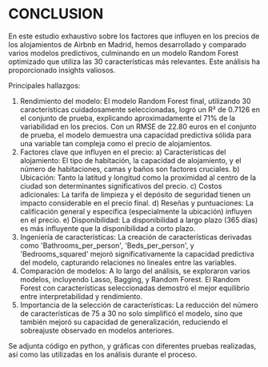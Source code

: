 # CONCLUSION

En este estudio exhaustivo sobre los factores que influyen en los precios de los alojamientos de Airbnb en Madrid, hemos desarrollado y comparado varios modelos predictivos, culminando en un modelo Random Forest optimizado que utiliza las 30 características más relevantes. Este análisis ha proporcionado insights valiosos.

Principales hallazgos:
1.	Rendimiento del modelo:
El modelo Random Forest final, utilizando 30 características cuidadosamente seleccionadas, logró un R² de 0.7126 en el conjunto de prueba, explicando aproximadamente el 71% de la variabilidad en los precios. Con un RMSE de 22.80 euros en el conjunto de prueba, el modelo demuestra una capacidad predictiva sólida para una variable tan compleja como el precio de alojamientos.
2.	Factores clave que influyen en el precio:
a) Características del alojamiento: El tipo de habitación, la capacidad de alojamiento, y el número de habitaciones, camas y baños son factores cruciales.
b) Ubicación: Tanto la latitud y longitud como la proximidad al centro de la ciudad son determinantes significativos del precio.
c) Costos adicionales: La tarifa de limpieza y el depósito de seguridad tienen un impacto considerable en el precio final.
d) Reseñas y puntuaciones: La calificación general y específica (especialmente la ubicación) influyen en el precio.
e) Disponibilidad: La disponibilidad a largo plazo (365 días) es más influyente que la disponibilidad a corto plazo.
3.	Ingeniería de características:
La creación de características derivadas como 'Bathrooms_per_person', 'Beds_per_person', y 'Bedrooms_squared' mejoró significativamente la capacidad predictiva del modelo, capturando relaciones no lineales entre las variables.
4.	Comparación de modelos:
A lo largo del análisis, se exploraron varios modelos, incluyendo Lasso, Bagging, y Random Forest. El Random Forest con características seleccionadas demostró el mejor equilibrio entre interpretabilidad y rendimiento.
5.	Importancia de la selección de características:
La reducción del número de características de 75 a 30 no solo simplificó el modelo, sino que también mejoró su capacidad de generalización, reduciendo el sobreajuste observado en modelos anteriores.

Se adjunta código en python, y gráficas con diferentes pruebas realizadas, así como las utilizadas en los análisis durante el proceso.
